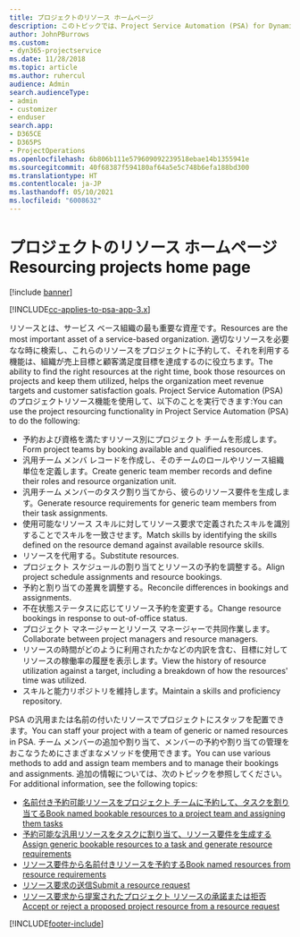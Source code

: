 ```yaml
---
title: プロジェクトのリソース ホームページ
description: このトピックでは、Project Service Automation (PSA) for Dynamics 365 のリソース管理機能について説明します。
author: JohnPBurrows
ms.custom:
- dyn365-projectservice
ms.date: 11/28/2018
ms.topic: article
ms.author: ruhercul
audience: Admin
search.audienceType:
- admin
- customizer
- enduser
search.app:
- D365CE
- D365PS
- ProjectOperations
ms.openlocfilehash: 6b806b111e579609092239518ebae14b1355941e
ms.sourcegitcommit: 40f68387f594180af64a5e5c748b6efa188bd300
ms.translationtype: HT
ms.contentlocale: ja-JP
ms.lasthandoff: 05/10/2021
ms.locfileid: "6008632"
---
```

# <a name="resourcing-projects-home-page"></a><span data-ttu-id="46493-103">プロジェクトのリソース ホームページ</span><span class="sxs-lookup"><span data-stu-id="46493-103">Resourcing projects home page</span></span>

[!include [banner](../includes/psa-now-project-operations.md)]

[!INCLUDE[cc-applies-to-psa-app-3.x](../includes/cc-applies-to-psa-app-3x.md)]

<span data-ttu-id="46493-104">リソースとは、サービス ベース組織の最も重要な資産です。</span><span class="sxs-lookup"><span data-stu-id="46493-104">Resources are the most important asset of a service-based organization.</span></span> <span data-ttu-id="46493-105">適切なリソースを必要なな時に検索し、これらのリソースをプロジェクトに予約して、それを利用する機能は、組織が売上目標と顧客満足度目標を達成するのに役立ちます。</span><span class="sxs-lookup"><span data-stu-id="46493-105">The ability to find the right resources at the right time, book those resources on projects and keep them utilized, helps the organization meet revenue targets and customer satisfaction goals.</span></span> <span data-ttu-id="46493-106">Project Service Automation (PSA) のプロジェクトリソース機能を使用して、以下のことを実行できます:</span><span class="sxs-lookup"><span data-stu-id="46493-106">You can use the project resourcing functionality in Project Service Automation (PSA) to do the following:</span></span>

- <span data-ttu-id="46493-107">予約および資格を満たすリソース別にプロジェクト チームを形成します。</span><span class="sxs-lookup"><span data-stu-id="46493-107">Form project teams by booking available and qualified resources.</span></span>
- <span data-ttu-id="46493-108">汎用チーム メンバ レコードを作成し、そのチームのロールやリソース組織単位を定義します。</span><span class="sxs-lookup"><span data-stu-id="46493-108">Create generic team member records and define their roles and resource organization unit.</span></span>
- <span data-ttu-id="46493-109">汎用チーム メンバーのタスク割り当てから、彼らのリソース要件を生成します。</span><span class="sxs-lookup"><span data-stu-id="46493-109">Generate resource requirements for generic team members from their task assignments.</span></span>
- <span data-ttu-id="46493-110">使用可能なリソース スキルに対してリソース要求で定義されたスキルを識別することでスキルを一致させます。</span><span class="sxs-lookup"><span data-stu-id="46493-110">Match skills by identifying the skills defined on the resource demand against available resource skills.</span></span>
- <span data-ttu-id="46493-111">リソースを代用する。</span><span class="sxs-lookup"><span data-stu-id="46493-111">Substitute resources.</span></span>
- <span data-ttu-id="46493-112">プロジェクト スケジュールの割り当てとリソースの予約を調整する。</span><span class="sxs-lookup"><span data-stu-id="46493-112">Align project schedule assignments and resource bookings.</span></span>
- <span data-ttu-id="46493-113">予約と割り当ての差異を調整する。</span><span class="sxs-lookup"><span data-stu-id="46493-113">Reconcile differences in bookings and assignments.</span></span>
- <span data-ttu-id="46493-114">不在状態ステータスに応じてリソース予約を変更する。</span><span class="sxs-lookup"><span data-stu-id="46493-114">Change resource bookings in response to out-of-office status.</span></span>
- <span data-ttu-id="46493-115">プロジェクト マネージャーとリソース マネージャーで共同作業します。</span><span class="sxs-lookup"><span data-stu-id="46493-115">Collaborate between project managers and resource managers.</span></span>
- <span data-ttu-id="46493-116">リソースの時間がどのように利用されたかなどの内訳を含む、目標に対してリソースの稼働率の履歴を表示します。</span><span class="sxs-lookup"><span data-stu-id="46493-116">View the history of resource utilization against a target, including a breakdown of how the resources' time was utilized.</span></span>
- <span data-ttu-id="46493-117">スキルと能力リポジトリを維持します。</span><span class="sxs-lookup"><span data-stu-id="46493-117">Maintain a skills and proficiency repository.</span></span>


<span data-ttu-id="46493-118">PSA の汎用または名前の付いたリソースでプロジェクトにスタッフを配置できます。</span><span class="sxs-lookup"><span data-stu-id="46493-118">You can staff your project with a team of generic or named resources in PSA.</span></span> <span data-ttu-id="46493-119">チーム メンバーの追加や割り当て、メンバーの予約や割り当ての管理をおこなうためにさまざまなメソッドを使用できます。</span><span class="sxs-lookup"><span data-stu-id="46493-119">You can use various methods to add and assign team members and to manage their bookings and assignments.</span></span> <span data-ttu-id="46493-120">追加の情報については、次のトピックを参照してください。</span><span class="sxs-lookup"><span data-stu-id="46493-120">For additional information, see the following topics:</span></span>

- [<span data-ttu-id="46493-121">名前付き予約可能リソースをプロジェクト チームに予約して、タスクを割り当てる</span><span class="sxs-lookup"><span data-stu-id="46493-121">Book named bookable resources to a project team and assigning them tasks</span></span>](assign-named-bookable-resource.md)
- [<span data-ttu-id="46493-122">予約可能な汎用リソースをタスクに割り当て、リソース要件を生成する</span><span class="sxs-lookup"><span data-stu-id="46493-122">Assign generic bookable resources to a task and generate resource requirements</span></span>](assign-generic-bookable-resource.md)
- [<span data-ttu-id="46493-123">リソース要件から名前付きリソースを予約する</span><span class="sxs-lookup"><span data-stu-id="46493-123">Book named resources from resource requirements</span></span>](book-named-resource.md)
- [<span data-ttu-id="46493-124">リソース要求の送信</span><span class="sxs-lookup"><span data-stu-id="46493-124">Submit a resource request</span></span>](submit-resource-request.md)
- [<span data-ttu-id="46493-125">リソース要求から提案されたプロジェクト リソースの承諾または拒否</span><span class="sxs-lookup"><span data-stu-id="46493-125">Accept or reject a proposed project resource from a resource request</span></span>](accept-reject-proposed-resource.md)


[!INCLUDE[footer-include](../includes/footer-banner.md)]